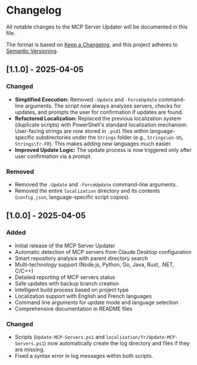 # Changelog

All notable changes to the MCP Server Updater will be documented in this file.

The format is based on [Keep a Changelog](https://keepachangelog.com/en/1.0.0/),
and this project adheres to [Semantic Versioning](https://semver.org/spec/v2.0.0.html).

## [1.1.0] - 2025-04-05

### Changed
- **Simplified Execution:** Removed `-Update` and `-ForceUpdate` command-line arguments. The script now always analyzes servers, checks for updates, and prompts the user for confirmation if updates are found.
- **Refactored Localization:** Replaced the previous localization system (duplicate scripts) with PowerShell's standard localization mechanism. User-facing strings are now stored in `.psd1` files within language-specific subdirectories under the `Strings` folder (e.g., `Strings\en-US`, `Strings\fr-FR`). This makes adding new languages much easier.
- **Improved Update Logic:** The update process is now triggered only after user confirmation via a prompt.

### Removed
- Removed the `-Update` and `-ForceUpdate` command-line arguments.
- Removed the entire `localization` directory and its contents (`config.json`, language-specific script copies).


## [1.0.0] - 2025-04-05

### Added
- Initial release of the MCP Server Updater
- Automatic detection of MCP servers from Claude Desktop configuration
- Smart repository analysis with parent directory search
- Multi-technology support (Node.js, Python, Go, Java, Rust, .NET, C/C++)
- Detailed reporting of MCP servers status
- Safe updates with backup branch creation
- Intelligent build process based on project type
- Localization support with English and French languages
- Command line arguments for update mode and language selection
- Comprehensive documentation in README files


### Changed
- Scripts (`Update-MCP-Servers.ps1` and `localization/fr/Update-MCP-Servers.ps1`) now automatically create the log directory and files if they are missing.
- Fixed a syntax error in log messages within both scripts.
